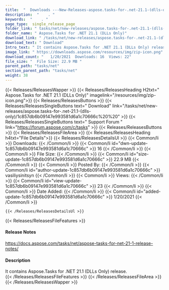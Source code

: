 ```yaml
---
title:  "  Downloads ---New-Releases-aspose.tasks-for-.net-21.1-(dlls-only) . " 
description:  "    . " 
keywords:  "    . " 
page_type:  single_release_page
folder_link: " tasks/net/new-releases/aspose.tasks-for-.net-21.1-(dlls-only)/"
folder_name: " Aspose.Tasks for .NET 21.1 (DLLs Only)"
download_link: " /tasks/net/new-releases/aspose.tasks-for-.net-21.1-(dlls-only)/1c857db6b09147e993581d6a1c70666c"
download_text: " Download"
Intro_text: " It contains Aspose.Tasks for .NET 21.1 (DLLs Only) release."
image_link: " https://downloads.aspose.com/resources/img/zip-icon.png"
download_count: "   1/20/2021  Downloads: 16  Views: 22"
file_size: "  File Size: 22.9 MB "
parent_path: "tasks/net"
section_parent_path: "tasks/net"
weight: 38 
---
```


{{< Releases/ReleasesWapper >}}
  {{< Releases/ReleasesHeading H2txt=" Aspose.Tasks for .NET 21.1 (DLLs Only)" imagelink="/resources/img/zip-icon.png">}}
  {{< Releases/ReleasesButtons >}}
    {{< Releases/ReleasesSingleButtons text=" Download" link="/tasks/net/new-releases/aspose.tasks-for-.net-21.1-(dlls-only)/1c857db6b09147e993581d6a1c70666c%20%20" >}}
    {{< Releases/ReleasesSingleButtons text=" Support Forum " link="https://forum.aspose.com/c/tasks" >}}
  {{< Releases/ReleasesButtons >}}
  {{< Releases/ReleasesFileArea >}}
    {{< Releases/ReleasesHeading h4txt="File Details">}}
    {{< Releases/ReleasesDetailsUl >}}
            {{< Common/li  >}} Downloads: {{< /Common/li >}} 
      {{< Common/li id="dwn-update-1c857db6b09147e993581d6a1c70666c" >}} 16 {{< /Common/li >}} 
      {{< Common/li  >}} File Size: {{< /Common/li >}} 
      {{< Common/li id="size-update-1c857db6b09147e993581d6a1c70666c" >}} 22.9 MB {{< /Common/li >}} 
      {{< Common/li  >}} Posted By: {{< /Common/li >}} 
      {{< Common/li id="author-update-1c857db6b09147e993581d6a1c70666c" >}} vasiliysinitsyn {{< /Common/li >}} 
      {{< Common/li  >}} Views: {{< /Common/li >}} 
      {{< Common/li id="view-update-1c857db6b09147e993581d6a1c70666c" >}} 23 {{< /Common/li >}} 
      {{< Common/li  >}} Date Added: {{< /Common/li >}} 
      {{< Common/li id="added-update-1c857db6b09147e993581d6a1c70666c" >}} 1/20/2021 {{< /Common/li >}} 

    {{< /Releases/ReleasesDetailsUl >}}

  {{< Releases/ReleasesFileFeatures >}}
      <h4>Release Notes</h4><div><a href="https://docs.aspose.com/tasks/net/aspose-tasks-for-net-21-1-release-notes/">https://docs.aspose.com/tasks/net/aspose-tasks-for-net-21-1-release-notes/</a></div><h4>Description</h4><div class="HTMLDescription">It contains Aspose.Tasks for .NET 21.1 (DLLs Only) release.</div>
  {{< /Releases/ReleasesFileFeatures >}}
 {{< /Releases/ReleasesFileArea >}}
{{< /Releases/ReleasesWapper >}}


